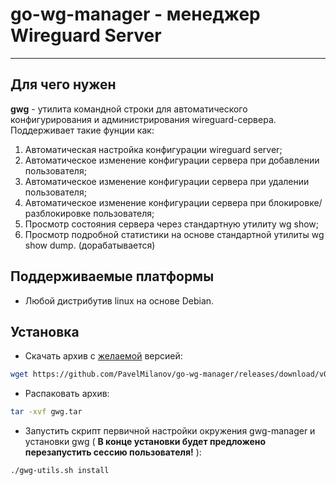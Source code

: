 # go-wg-manager - менеджер Wireguard Server

---

## Для чего нужен

**gwg** - утилита командной строки для автоматического конфигурирования  и администрирования wireguard-сервера.
Поддерживает такие фунции как:

1) Автоматическая настройка конфигурации wireguard server;
2) Автоматическое изменение конфигурации сервера при добавлении пользователя;
3) Автоматическое изменение конфигурации сервера при удалении пользователя;
4) Автоматическое изменение конфигурации сервера при блокировке/разблокировке пользователя;
5) Просмотр состояния сервера через стандартную утилиту wg show;
6) Просмотр подробной статистики на основе стандартной утилиты wg show dump. (дорабатывается)

## Поддерживаемые платформы

- Любой дистрибутив linux на основе Debian.

## Установка

- Скачать архив с [желаемой](https://github.com/PavelMilanov/go-wg-manager/tags) версией:

```bash
wget https://github.com/PavelMilanov/go-wg-manager/releases/download/v0.2.3/gwg.tar
```

- Распаковать архив:

```bash
tar -xvf gwg.tar
```

- Запустить скрипт первичной настройки окружения gwg-manager и установки gwg
   ( **В конце установки будет предложено перезапустить сессию пользоватeля!** ):

```bash
./gwg-utils.sh install
```
